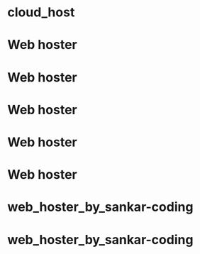 # cloud_host
# Web hoster
# Web hoster
# Web hoster
# Web hoster
# Web hoster
# web_hoster_by_sankar-coding
# web_hoster_by_sankar-coding
